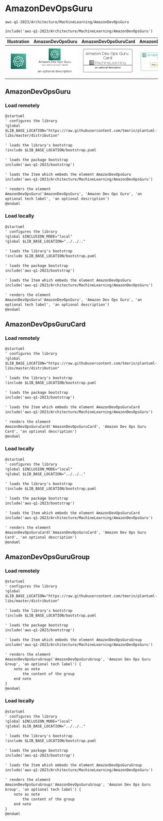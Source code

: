 # AmazonDevOpsGuru


```text
aws-q1-2023/Architecture/MachineLearning/AmazonDevOpsGuru
```

```text
include('aws-q1-2023/Architecture/MachineLearning/AmazonDevOpsGuru')
```



| Illustration | AmazonDevOpsGuru | AmazonDevOpsGuruCard | AmazonDevOpsGuruGroup |
| :---: | :---: | :---: | :---: |
| ![illustration for Illustration](../../../aws-q1-2023/Architecture/MachineLearning/AmazonDevOpsGuru.png) | ![illustration for AmazonDevOpsGuru](../../../aws-q1-2023/Architecture/MachineLearning/AmazonDevOpsGuru.Local.png) | ![illustration for AmazonDevOpsGuruCard](../../../aws-q1-2023/Architecture/MachineLearning/AmazonDevOpsGuruCard.Local.png) | ![illustration for AmazonDevOpsGuruGroup](../../../aws-q1-2023/Architecture/MachineLearning/AmazonDevOpsGuruGroup.Local.png) |




## AmazonDevOpsGuru

### Load remotely
```plantuml
@startuml
' configures the library
!global $LIB_BASE_LOCATION="https://raw.githubusercontent.com/tmorin/plantuml-libs/master/distribution"

' loads the library's bootstrap
!include $LIB_BASE_LOCATION/bootstrap.puml

' loads the package bootstrap
include('aws-q1-2023/bootstrap')

' loads the Item which embeds the element AmazonDevOpsGuru
include('aws-q1-2023/Architecture/MachineLearning/AmazonDevOpsGuru')

' renders the element
AmazonDevOpsGuru('AmazonDevOpsGuru', 'Amazon Dev Ops Guru', 'an optional tech label', 'an optional description')
@enduml
```

### Load locally
```plantuml
@startuml
' configures the library
!global $INCLUSION_MODE="local"
!global $LIB_BASE_LOCATION="../../.."

' loads the library's bootstrap
!include $LIB_BASE_LOCATION/bootstrap.puml

' loads the package bootstrap
include('aws-q1-2023/bootstrap')

' loads the Item which embeds the element AmazonDevOpsGuru
include('aws-q1-2023/Architecture/MachineLearning/AmazonDevOpsGuru')

' renders the element
AmazonDevOpsGuru('AmazonDevOpsGuru', 'Amazon Dev Ops Guru', 'an optional tech label', 'an optional description')
@enduml
```

## AmazonDevOpsGuruCard

### Load remotely
```plantuml
@startuml
' configures the library
!global $LIB_BASE_LOCATION="https://raw.githubusercontent.com/tmorin/plantuml-libs/master/distribution"

' loads the library's bootstrap
!include $LIB_BASE_LOCATION/bootstrap.puml

' loads the package bootstrap
include('aws-q1-2023/bootstrap')

' loads the Item which embeds the element AmazonDevOpsGuruCard
include('aws-q1-2023/Architecture/MachineLearning/AmazonDevOpsGuru')

' renders the element
AmazonDevOpsGuruCard('AmazonDevOpsGuruCard', 'Amazon Dev Ops Guru Card', 'an optional description')
@enduml
```

### Load locally
```plantuml
@startuml
' configures the library
!global $INCLUSION_MODE="local"
!global $LIB_BASE_LOCATION="../../.."

' loads the library's bootstrap
!include $LIB_BASE_LOCATION/bootstrap.puml

' loads the package bootstrap
include('aws-q1-2023/bootstrap')

' loads the Item which embeds the element AmazonDevOpsGuruCard
include('aws-q1-2023/Architecture/MachineLearning/AmazonDevOpsGuru')

' renders the element
AmazonDevOpsGuruCard('AmazonDevOpsGuruCard', 'Amazon Dev Ops Guru Card', 'an optional description')
@enduml
```

## AmazonDevOpsGuruGroup

### Load remotely
```plantuml
@startuml
' configures the library
!global $LIB_BASE_LOCATION="https://raw.githubusercontent.com/tmorin/plantuml-libs/master/distribution"

' loads the library's bootstrap
!include $LIB_BASE_LOCATION/bootstrap.puml

' loads the package bootstrap
include('aws-q1-2023/bootstrap')

' loads the Item which embeds the element AmazonDevOpsGuruGroup
include('aws-q1-2023/Architecture/MachineLearning/AmazonDevOpsGuru')

' renders the element
AmazonDevOpsGuruGroup('AmazonDevOpsGuruGroup', 'Amazon Dev Ops Guru Group', 'an optional tech label') {
    note as note
        the content of the group
    end note
}
@enduml
```

### Load locally
```plantuml
@startuml
' configures the library
!global $INCLUSION_MODE="local"
!global $LIB_BASE_LOCATION="../../.."

' loads the library's bootstrap
!include $LIB_BASE_LOCATION/bootstrap.puml

' loads the package bootstrap
include('aws-q1-2023/bootstrap')

' loads the Item which embeds the element AmazonDevOpsGuruGroup
include('aws-q1-2023/Architecture/MachineLearning/AmazonDevOpsGuru')

' renders the element
AmazonDevOpsGuruGroup('AmazonDevOpsGuruGroup', 'Amazon Dev Ops Guru Group', 'an optional tech label') {
    note as note
        the content of the group
    end note
}
@enduml
```

